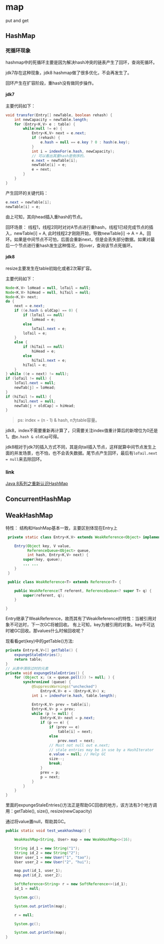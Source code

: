 # map

put and get 

## HashMap

### 死循环现象

hashmap中的死循环主要是因为解决hash冲突的链表产生了回环，查询死循环。


jdk7存在这种现象，jdk8 hashmap做了很多优化，不会再发生了。


回环产生在扩容阶段，重hash没有做同步操作。

#### jdk7 

主要代码如下： 

~~~java
void transfer(Entry[] newTable, boolean rehash) {
    int newCapacity = newTable.length;
    for (Entry<K,V> e : table) {
        while(null != e) {
            Entry<K,V> next = e.next;
            if (rehash) {
                e.hash = null == e.key ? 0 : hash(e.key);
            }
            int i = indexFor(e.hash, newCapacity);
            // 可以看出其重hash是倒序的。
            e.next = newTable[i];
            newTable[i] = e;
            e = next;
        }
    }
}
~~~

产生回环的关键代码：
```java
e.next = newTable[i];
newTable[i] = e;
```
由上可知，其向head插入重hash的节点。

回环场景：
线程1，线程2同时对对A节点进行重hash，线程1已经完成节点的插入，newTable[i] = A, 此时线程2才刚刚开始，导致newTable[i] -> A = A，回环。如果是中间节点不可怕，后面会重新next，但是会丢失部分数据。如果对最后一个节点进行重hash发生这种情况，则over，查询该节点死循环。


#### jdk8

resize主要发生在table初始化或者2次幂扩容。

主要代码如下：

~~~java
Node<K,V> loHead = null, loTail = null;
Node<K,V> hiHead = null, hiTail = null;
Node<K,V> next;
do {
    next = e.next;
    if ((e.hash & oldCap) == 0) {
        if (loTail == null)
            loHead = e;
        else
            loTail.next = e;
        loTail = e;
    }
    else {
        if (hiTail == null)
            hiHead = e;
        else
            hiTail.next = e;
        hiTail = e;
    }
} while ((e = next) != null);
if (loTail != null) {
    loTail.next = null;
    newTab[j] = loHead;
}
if (hiTail != null) {
    hiTail.next = null;
    newTab[j + oldCap] = hiHead;
}
~~~

> ps: index = (n - 1) & hash, n为table容量。

jdk8，index不需要重新再计算了，只需要关注index值重计算后的新增位为0还是1。由`e.hash & oldCap`可得。

jdk8相对于jdk7的插入方式不同，其是向tail插入节点，这样就算中间节点发生上面的并发场景，也不怕，也不会丢失数据。尾节点产生回环，最后有`loTail.next = null`来去除回环。

### link

[Java 8系列之重新认识HashMap](https://zhuanlan.zhihu.com/p/21673805)

## ConcurrentHashMap


## WeakHashMap 

特性： 结构和HashMap基本一致，主要区别体现在Entry上

```java
 private static class Entry<K,V> extends WeakReference<Object> implements Map.Entry<K,V> {

 	Entry(Object key, V value,
          ReferenceQueue<Object> queue,
          int hash, Entry<K,V> next) {
        super(key, queue);
      	... ...
    }
 }

 public class WeakReference<T> extends Reference<T> {

    public WeakReference(T referent, ReferenceQueue<? super T> q) {
        super(referent, q);
    }

}

```

Entry继承了WeakReference，故而其有了WeakReference的特性：当被引用对象不可达时，下一次GC将被回收。 
有上可知，key为被引用的对象。key不可达时被GC回收。那values什么时候回收呢？ 

现看看get(key)中的getTable()方法:


```java
private Entry<K,V>[] getTable() {
    expungeStaleEntries();
    return table;
}
// 从表中清除过时的元素
private void expungeStaleEntries() {
    for (Object x; (x = queue.poll()) != null; ) {
        synchronized (queue) {
            @SuppressWarnings("unchecked")
                Entry<K,V> e = (Entry<K,V>) x;
            int i = indexFor(e.hash, table.length);

            Entry<K,V> prev = table[i];
            Entry<K,V> p = prev;
            while (p != null) {
                Entry<K,V> next = p.next;
                if (p == e) {
                    if (prev == e)
                        table[i] = next;
                    else
                        prev.next = next;
                    // Must not null out e.next;
                    // stale entries may be in use by a HashIterator
                    e.value = null; // Help GC
                    size--;
                    break;
                }
                prev = p;
                p = next;
            }
        }
    }
}
```

里面的expungeStaleEntries()方法正是帮助GC回收的地方，该方法有3个地方调用：getTable(), size(), resize(newCapacity)

通过将value置null，帮助其GC。

```java
public static void test_weakhashmap() {

    WeakHashMap<String, User> map = new WeakHashMap<>(16);

    String id_1 = new String("1");
    String id_2 = new String("2");
    User user_1 = new User("1", "tao");
    User user_2 = new User("2", "hui");

    map.put(id_1, user_1);
    map.put(id_2, user_2);

    SoftReference<String> r = new SoftReference<>(id_1);
    id_1 = null;

    System.gc();

    System.out.println(map);

    r = null;

    System.gc();

    System.out.println(map);
}

```






